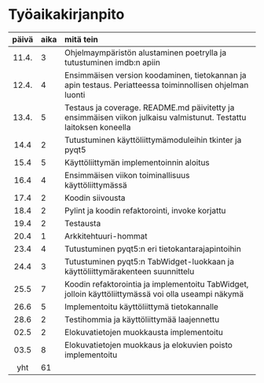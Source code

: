 # Työaikakirjanpito

| päivä | aika | mitä tein  |
| :----:|:-----| :-----|
| 11.4. | 3    | Ohjelmaympäristön alustaminen poetrylla ja tutustuminen imdb:n apiin |
| 12.4. | 4    | Ensimmäisen version koodaminen, tietokannan ja apin testaus. Periatteessa toiminnollisen ohjelman luonti|
| 13.4. | 5    | Testaus ja coverage. README.md päivitetty ja ensimmäisen viikon julkaisu valmistunut. Testattu laitoksen koneella|
| 14.4  | 2    | Tutustuminen käyttöliittymämoduleihin tkinter ja pyqt5 |
| 15.4  | 5    | Käyttöliittymän implementoinnin aloitus |
| 16.4  | 4    | Ensimmäisen viikon toiminallisuus käyttöliittymässä |
| 17.4  | 2    | Koodin siivousta |
| 18.4  | 2    | Pylint ja koodin refaktorointi, invoke korjattu |
| 19.4  | 2    | Testausta |
| 20.4  | 1    | Arkkitehtuuri-hommat |
| 23.4  | 4    | Tutustuminen pyqt5:n eri tietokantarajapintoihin |
| 24.4  | 3    | Tutustuminen pyqt5:n TabWidget-luokkaan ja käyttöliittymärakenteen suunnittelu |
| 25.5  | 7    | Koodin refaktorointia ja implementoitu TabWidget, jolloin käyttöliittymässä voi olla useampi näkymä |
| 26.6  | 5    | Implementoitu käyttöliittymä tietokannalle |
| 28.6  | 2    | Testihommia ja käyttöliittymää laajennettu |
| 02.5  | 2    | Elokuvatietojen muokkausta implementoitu |
| 03.5  | 8    | Elokuvatietojen muokkaus ja elokuvien poisto implementoitu |
| yht   | 61   | |
